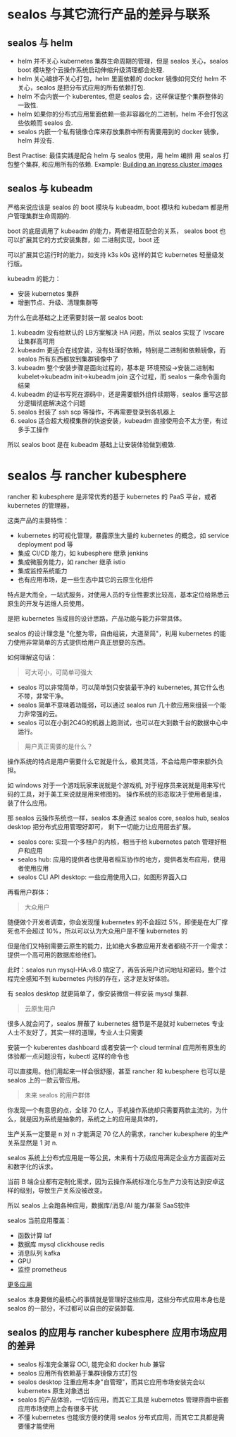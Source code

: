 # sealos 与其它流行产品的差异与联系

## sealos 与 helm

- helm 并不关心 kubernetes 集群生命周期的管理，但是 sealos 关心，sealos boot 模块整个云操作系统启动伸缩升级清理都会处理.
- helm 关心编排不关心打包，helm 里面依赖的 docker 镜像如何交付 helm 不关心，sealos 是把分布式应用的所有依赖打包.
- helm 不会内嵌一个 kuberentes, 但是 sealos 会，这样保证整个集群整体的一致性.
- helm 如果你的分布式应用里面依赖一些非容器化的二进制，helm 不会打包这些依赖而 sealos 会.
- sealos 内嵌一个私有镜像仓库来存放集群中所有需要用到的 docker 镜像，helm 并没有.

Best Practise: 最佳实践是配合 helm 与 sealos 使用，用 helm 编排 用 sealos 打包整个集群, 和应用所有的依赖.
Example: [Building an ingress cluster images](https://github.com/labring/sealos/blob/main/docs/4.0/build-example-ingress-helm.md)

## sealos 与 kubeadm

严格来说应该是 sealos 的 boot 模块与 kubeadm, boot 模块和 kubedam 都是用户管理集群生命周期的.

boot 的底层调用了 kubeadm 的能力，两者是相互配合的关系， sealos boot 也可以扩展其它的方式安装集群，如 二进制实现，boot 还

可以扩展其它运行时的能力，如支持 k3s k0s 这样的其它 kubernetes 轻量级发行版。

kubeadm 的能力：

* 安装 kubernetes 集群
* 增删节点、升级、清理集群等

为什么在此基础之上还需要封装一层 sealos boot:

1. kubeadm 没有给默认的 LB方案解决 HA 问题，所以 sealos 实现了 lvscare 让集群高可用
2. kubeadm 更适合在线安装，没有处理好依赖，特别是二进制和依赖镜像，而 sealos 所有东西都放到集群镜像中了
3. kubeadm 整个安装步骤是面向过程的，基本是 环境预设->安装二进制和kubelet->kubeadm init->kubeadm join 这个过程，而 sealos 一条命令面向结果
4. kubeadm 的证书写死在源码中，还是需要额外组件续期等，sealos 重写这部分逻辑彻底解决这个问题
5. sealos 封装了 ssh scp 等操作，不再需要登录到各机器上
6. sealos 适合超大规模集群的快速安装，kubeadm 直接使用会不太方便，有过多手工操作

所以 sealos boot 是在 kubeadm 基础上让安装体验做到极致.

# sealos 与 rancher kubesphere

rancher 和 kubesphere 是非常优秀的基于 kubernetes 的 PaaS 平台，或者 kubernetes 的管理器，

这类产品的主要特性：

* kubernetes 的可视化管理，暴露原生大量的 kubernetes 的概念，如 service deployment pod 等
* 集成 CI/CD 能力，如 kubesphere 继承 jenkins
* 集成微服务能力，如 rancher 继承 istio
* 集成监控系统能力
* 也有应用市场，是一些生态中其它的云原生化组件

特点是大而全，一站式服务，对使用人员的专业性要求比较高，基本定位给熟悉云原生的开发与运维人员使用。

是把 kubernetes 当成目的设计思路，产品功能与能力非常具体。

sealos 的设计理念是 "化整为零，自由组装，大道至简"，利用 kubernetes 的能力使用非常简单的方式提供给用户真正想要的东西。

如何理解这句话：

> 可大可小，可简单可强大

- sealos 可以非常简单，可以简单到只安装最干净的 kubernetes, 其它什么也不带，非常干净。
- sealos 简单不意味着功能弱，可以通过 sealos run 几十款应用来组装一个能力非常强的云。
- sealos 可以在小到2C4G的机器上跑测试，也可以在大到数千台的数据中心中运行。

> 用户真正需要的是什么？

操作系统的特点是用户需要什么它就是什么，极其灵活，不会给用户带来额外负担。

如 windows 对于一个游戏玩家来说就是个游戏机, 对于程序员来说就是用来写代码的工具，对于美工来说就是用来修图的。
操作系统的形态取决于使用者是谁，装了什么应用。

那 sealos 云操作系统也一样，sealos 本身通过 sealos core, sealos hub, sealos desktop 把分布式应用管理好即可，
剩下一切能力让应用层去扩展。

- sealos core: 实现一个多租户的内核，相当于给 kubernetes patch 管理好租户和应用
- sealos hub: 应用的提供者也使用者相互协作的地方，提供者发布应用，使用者使用应用
- sealos CLI API desktop: 一些应用使用入口，如图形界面入口

再看用户群体：

> 大众用户

随便做个开发者调查，你会发现懂 kubernetes 的不会超过 5%，即便是在大厂撑死也不会超过 10%，所以可以认为大众用户是不懂 kubernetes 的

但是他们又特别需要云原生的能力，比如绝大多数应用开发者都绕不开一个需求：提供一个高可用的数据库给他们。

此时：sealos run mysql-HA:v8.0 搞定了，再告诉用户访问地址和密码，整个过程完全感知不到 kubernetes 内核的存在，这才是友好体验。

有 sealos desktop 就更简单了，像安装微信一样安装 mysql 集群.

> 云原生用户

很多人就会问了，sealos 屏蔽了 kubernetes 细节是不是就对 kubernetes 专业人士不友好了，其实一样的道理，专业人士只需要

安装一个 kuberentes dashboard 或者安装一个 cloud terminal 应用所有原生的体验都一点问题没有，kubectl 这样的命令也

可以直接用。他们用起来一样会很舒服，甚至 rancher 和 kubesphere 也可以是 sealos 上的一款云管应用。

> 未来 sealos 的用户群体

你发现一个有意思的点，全球 70 亿人，手机操作系统却只需要两款主流的，为什么，就是因为系统是抽象的，系统之上的应用是具体的，

生产关系一定要是 n 对 n 才能满足 70 亿人的需求，rancher kubesphere 的生产关系显然是 1 对 n.

sealos 系统上分布式应用是一等公民，未来有十万级应用满足企业方方面面对云和数字化的诉求。

当前 B 端企业都有定制化需求，因为云操作系统标准化与生产力没有达到安卓这样的级别，导致生产关系没被改变。

所以 sealos 上会跑各种应用，数据库/消息/AI 能力/甚至 SaaS软件

sealos 当前应用覆盖：

- 函数计算 laf
- 数据库 mysql clickhouse redis
- 消息队列 kafka
- GPU 
- 监控 prometheus

[更多应用](https://hub.docker.com/u/labring)

sealos 本身要做的最核心的事情就是管理好这些应用，这些分布式应用本身也是 sealos 的一部分，不过都可以自由的安装卸载.

## sealos 的应用与 rancher kubesphere 应用市场应用的差异

* sealos 标准完全兼容 OCI, 能完全和 docker hub 兼容
* sealos 应用所有依赖基于集群镜像方式打包
* sealos desktop 注重应用本身"自管理"，而其它应用市场安装完会以 kubernetes 原生对象透出
* sealos 的产品体验，一切皆应用，而其它工具是 kubernetes 管理界面中嵌套应用市场使用上会有很多干扰
* 不懂 kubernetes 也能很方便的使用 sealos 分布式应用，而其它工具都是需要懂才能使用